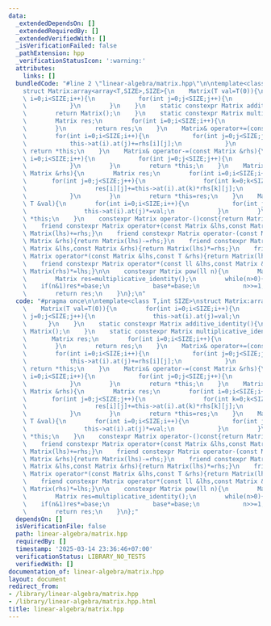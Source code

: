 ```yaml
---
data:
  _extendedDependsOn: []
  _extendedRequiredBy: []
  _extendedVerifiedWith: []
  _isVerificationFailed: false
  _pathExtension: hpp
  _verificationStatusIcon: ':warning:'
  attributes:
    links: []
  bundledCode: "#line 2 \"linear-algebra/matrix.hpp\"\n\ntemplate<class T,int SIZE>\n\
    struct Matrix:array<array<T,SIZE>,SIZE>{\n    Matrix(T val=T(0)){\n        for(int\
    \ i=0;i<SIZE;i++){\n            for(int j=0;j<SIZE;j++){\n                this->at(i).at(j)=val;\n\
    \            }\n        }\n    }\n    static constexpr Matrix additive_identity(){\n\
    \        return Matrix();\n    }\n    static constexpr Matrix multiplicative_identity(){\n\
    \        Matrix res;\n        for(int i=0;i<SIZE;i++){\n            res[i][i]=1;\n\
    \        }\n        return res;\n    }\n    Matrix& operator+=(const Matrix &rhs){\n\
    \        for(int i=0;i<SIZE;i++){\n            for(int j=0;j<SIZE;j++){\n    \
    \            this->at(i).at(j)+=rhs[i][j];\n            }\n        }\n       \
    \ return *this;\n    }\n    Matrix& operator-=(const Matrix &rhs){\n        for(int\
    \ i=0;i<SIZE;i++){\n            for(int j=0;j<SIZE;j++){\n                this->at(i).at(j)-=rhs[i][j];\n\
    \            }\n        }\n        return *this;\n    }\n    Matrix& operator*=(const\
    \ Matrix &rhs){\n        Matrix res;\n        for(int i=0;i<SIZE;i++){\n     \
    \       for(int j=0;j<SIZE;j++){\n                for(int k=0;k<SIZE;k++){\n \
    \                   res[i][j]+=this->at(i).at(k)*rhs[k][j];\n                }\n\
    \            }\n        }\n        return *this=res;\n    }\n    Matrix& operator*=(const\
    \ T &val){\n        for(int i=0;i<SIZE;i++){\n            for(int j=0;j<SIZE;j++){\n\
    \                this->at(i).at(j)*=val;\n            }\n        }\n        return\
    \ *this;\n    }\n    constexpr Matrix operator-()const{return Matrix(*this)*=-1;}\n\
    \    friend constexpr Matrix operator+(const Matrix &lhs,const Matrix &rhs){return\
    \ Matrix(lhs)+=rhs;}\n    friend constexpr Matrix operator-(const Matrix &lhs,const\
    \ Matrix &rhs){return Matrix(lhs)-=rhs;}\n    friend constexpr Matrix operator*(const\
    \ Matrix &lhs,const Matrix &rhs){return Matrix(lhs)*=rhs;}\n    friend constexpr\
    \ Matrix operator*(const Matrix &lhs,const T &rhs){return Matrix(lhs)*=rhs;}\n\
    \    friend constexpr Matrix operator*(const ll &lhs,const Matrix &rhs){return\
    \ Matrix(rhs)*=lhs;}\n\n    constexpr Matrix pow(ll n){\n        Matrix base=*this;\n\
    \        Matrix res=multiplicative_identity();\n        while(n>0){\n        \
    \    if(n&1)res*=base;\n            base*=base;\n            n>>=1;\n        }\n\
    \        return res;\n    }\n};\n"
  code: "#pragma once\n\ntemplate<class T,int SIZE>\nstruct Matrix:array<array<T,SIZE>,SIZE>{\n\
    \    Matrix(T val=T(0)){\n        for(int i=0;i<SIZE;i++){\n            for(int\
    \ j=0;j<SIZE;j++){\n                this->at(i).at(j)=val;\n            }\n  \
    \      }\n    }\n    static constexpr Matrix additive_identity(){\n        return\
    \ Matrix();\n    }\n    static constexpr Matrix multiplicative_identity(){\n \
    \       Matrix res;\n        for(int i=0;i<SIZE;i++){\n            res[i][i]=1;\n\
    \        }\n        return res;\n    }\n    Matrix& operator+=(const Matrix &rhs){\n\
    \        for(int i=0;i<SIZE;i++){\n            for(int j=0;j<SIZE;j++){\n    \
    \            this->at(i).at(j)+=rhs[i][j];\n            }\n        }\n       \
    \ return *this;\n    }\n    Matrix& operator-=(const Matrix &rhs){\n        for(int\
    \ i=0;i<SIZE;i++){\n            for(int j=0;j<SIZE;j++){\n                this->at(i).at(j)-=rhs[i][j];\n\
    \            }\n        }\n        return *this;\n    }\n    Matrix& operator*=(const\
    \ Matrix &rhs){\n        Matrix res;\n        for(int i=0;i<SIZE;i++){\n     \
    \       for(int j=0;j<SIZE;j++){\n                for(int k=0;k<SIZE;k++){\n \
    \                   res[i][j]+=this->at(i).at(k)*rhs[k][j];\n                }\n\
    \            }\n        }\n        return *this=res;\n    }\n    Matrix& operator*=(const\
    \ T &val){\n        for(int i=0;i<SIZE;i++){\n            for(int j=0;j<SIZE;j++){\n\
    \                this->at(i).at(j)*=val;\n            }\n        }\n        return\
    \ *this;\n    }\n    constexpr Matrix operator-()const{return Matrix(*this)*=-1;}\n\
    \    friend constexpr Matrix operator+(const Matrix &lhs,const Matrix &rhs){return\
    \ Matrix(lhs)+=rhs;}\n    friend constexpr Matrix operator-(const Matrix &lhs,const\
    \ Matrix &rhs){return Matrix(lhs)-=rhs;}\n    friend constexpr Matrix operator*(const\
    \ Matrix &lhs,const Matrix &rhs){return Matrix(lhs)*=rhs;}\n    friend constexpr\
    \ Matrix operator*(const Matrix &lhs,const T &rhs){return Matrix(lhs)*=rhs;}\n\
    \    friend constexpr Matrix operator*(const ll &lhs,const Matrix &rhs){return\
    \ Matrix(rhs)*=lhs;}\n\n    constexpr Matrix pow(ll n){\n        Matrix base=*this;\n\
    \        Matrix res=multiplicative_identity();\n        while(n>0){\n        \
    \    if(n&1)res*=base;\n            base*=base;\n            n>>=1;\n        }\n\
    \        return res;\n    }\n};"
  dependsOn: []
  isVerificationFile: false
  path: linear-algebra/matrix.hpp
  requiredBy: []
  timestamp: '2025-03-14 23:36:46+07:00'
  verificationStatus: LIBRARY_NO_TESTS
  verifiedWith: []
documentation_of: linear-algebra/matrix.hpp
layout: document
redirect_from:
- /library/linear-algebra/matrix.hpp
- /library/linear-algebra/matrix.hpp.html
title: linear-algebra/matrix.hpp
---
```

